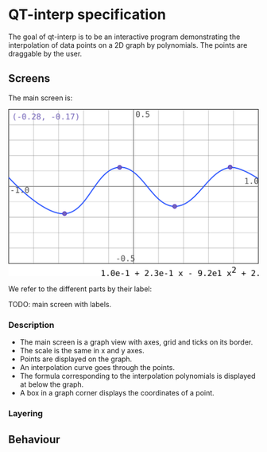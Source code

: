 # QT-interp specification
The goal of qt-interp is to be an interactive program demonstrating the
interpolation of data points on a 2D graph by polynomials. The points are
draggable by the user.

## Screens
The main screen is:

![main-screen](main-screen.svg)

We refer to the different parts by their label:

TODO: main screen with labels.

### Description
* The main screen is a graph view with axes, grid and ticks on its border.
* The scale is the same in x and y axes.
* Points are displayed on the graph.
* An interpolation curve goes through the points.
* The formula corresponding to the interpolation polynomials is displayed at
  below the graph.
* A box in a graph corner displays the coordinates of a point.

### Layering

## Behaviour


